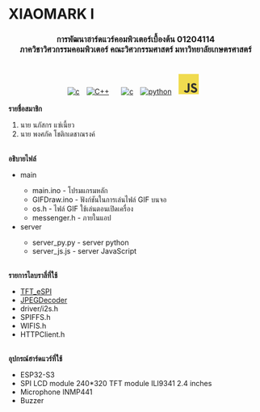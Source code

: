 # XIAOMARK I

<h3 align="center">การพัฒนาฮาร์ดแวร์คอมพิวเตอร์เบื้องต้น 01204114 <br> ภาควิชาวิศวกรรมคอมพิวเตอร์  คณะวิศวกรรมศาสตร์ มหาวิทยาลัยเกษตรศาสตร์</h3>

# 

<div align="center">
<a href="https://github.com/topics/c"><img alt="c" src="https://cdn.icon-icons.com/icons2/2415/PNG/512/c_original_logo_icon_146611.png" width = "40" hight = "40" ></a>
<a href="https://github.com/topics/cpp"><img alt="C++" src="https://cdn-icons-png.flaticon.com/512/6132/6132222.png" width = "40" hight = "40" hspace = "10"></a>
<a href="https://github.com/topics/cython"><img alt="c" src="https://www.svgrepo.com/show/373544/cython.svg" width = "40" hight = "40" hspace = "10"></a>
<a href="https://github.com/topics/python"><img alt="python" src="https://upload.wikimedia.org/wikipedia/commons/thumb/c/c3/Python-logo-notext.svg/1869px-Python-logo-notext.svg.png" width = "40" hight = "40"></a>
<a href="https://github.com/topics/javascript"><img alt="JavaScript" src="https://raw.githubusercontent.com/github/explore/80688e429a7d4ef2fca1e82350fe8e3517d3494d/topics/javascript/javascript.png" width = "40" hight = "40" hspace = "10"></a>
</div>
<br>


<name>
<strong>รายชื่อสมาชิก</strong><br>
<ol>
    <li>นาย นภัสกร แซ่เนี้ยว</li>
    <li>นาย พงศภัค โชติกเดชาณรงค์</li>
</ol>

</name>
<br>

<filelist>
<strong>อธิบายไฟล์</strong>
<ul>
  <li>main</li>
  <ul>
    <li>main.ino - โปรมแกรมหลัก</li>
    <li>GIFDraw.ino - ฟังก์ชันในการเล่นไฟล์ GIF บนจอ</li>
    <li>os.h - ไฟล์ GIF ใช้เล่นตอนเปิดเครื่อง</li>
    <li>messenger.h - ภายในแอป</li>
  </ul>
  <li>server</li>
    <ul>
      <li>server_py.py - server python</li>
      <li>server_js.js - server JavaScript</li>
    </ul>
</ul>
</filelist>
<br>


<list> 
<strong>รายการไลบราลี่ที่ใช้</strong>
<ul>
  <li><a href="https://github.com/Bodmer/TFT_eSPI">TFT_eSPI</a></li>
  <li><a href="https://github.com/Bodmer/JPEGDecoderv">JPEGDecoder</a></li>
  <li>driver/i2s.h</li>
  <li>SPIFFS.h</li>
  <li>WIFIS.h</li>
  <li>HTTPClient.h</li>
</ul>
</list>
<br>


<list>
<strong>อุปกรณ์ฮาร์ดแวร์ที่ใช้</strong>
<ul>
  <li>ESP32-S3</li>
  <li>SPI LCD module 240*320 TFT module ILI9341 2.4 inches</li>
  <li>Microphone INMP441</li>
  <li>Buzzer</li>
</ul>
</list>
<br>


